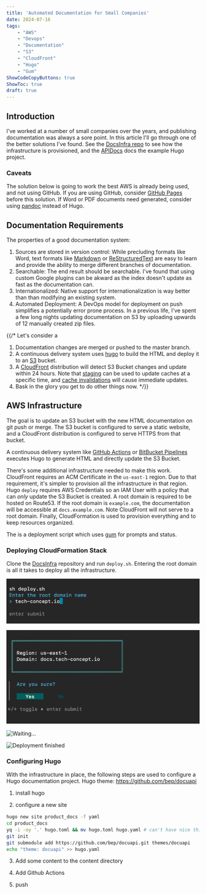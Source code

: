 ```yaml
---
title: 'Automated Documentation for Small Companies'
date: 2024-07-16
tags:
    - "AWS"
    - "Devops"
    - "Documentation"
    - "S3"
    - "CloudFront"
    - "Hugo"
    - "Gum"
ShowCodeCopyButtons: true
ShowToc: true
draft: true
---
```


## Introduction
I've worked at a number of small companies over the years, and publishing documentation was always a sore point.  In this article I'll go through one of the better solutions I've found.  See the [DocsInfra repo](https://github.com/jsx7ba/docs) to see how the infrastructure is provisioned, and the [APIDocs]() docs the example Hugo project.

### Caveats

The solution below is going to work the best AWS is already being used, and not using GitHub.  If you are using GitHub, consider [GitHub Pages](https://pages.github.com/) before this solution.  If Word or PDF documents need generated, consider using [pandoc](https://pandoc.org/) instead of Hugo.

## Documentation Requirements

The properties of a good documentation system:
1. Sources are stored in version control: While precluding formats like Word, text formats like [Markdown](https://www.markdownguide.org/) or [ReStructuredText](https://docutils.sourceforge.io/docs/user/rst/quickstart.html) are easy to learn and provide the ability to merge different branches of documentation.
2. Searchable: The end result should be searchable.  I've found that using custom Google plugins can be akward as the index doesn't update as fast as the documentation can.
3. Internationalized: Native support for internationalization is way better than than modifying an existing system.
4. Automated Deployment: A DevOps model for deployment on push simplifies a potentially error prone process.  In a previous life, I've spent a few long nights updating documentation on S3 by uploading upwards of 12 manually created zip files.

{{/*
Let's consider a 

1. Documentation changes are merged or pushed to the master branch.
2. A continuous delivery system uses [hugo](https://gohugo.io/) to build the HTML and deploy it to an [S3](https://aws.amazon.com/s3/) bucket.
3. A [CloudFront](https://aws.amazon.com/cloudfront/) distribution will detect S3 Bucket changes and update within 24 hours.  Note that [staging](https://docs.aws.amazon.com/AmazonCloudFront/latest/DeveloperGuide/working-with-staging-distribution-continuous-deployment-policy.html) can be used to update caches at a specific time, and [cache invalidations](https://docs.aws.amazon.com/AmazonCloudFront/latest/DeveloperGuide/Invalidation.html) will cause immediate updates.
4. Bask in the glory you get to do other things now.
*/}}

## AWS Infrastructure

The goal is to update an S3 bucket with the new HTML documentation on git push or merge.  The S3 bucket is configured to serve a static website, and a CloudFront distribution is configured to serve HTTPS from that bucket.

A continuous delivery system like [GitHub Actions](https://docs.github.com/en/actions) or [BitBucket Pipelines](https://www.atlassian.com/software/bitbucket/features/pipelines) executes Hugo to generate HTML and directly update the S3 Bucket. 

There's some additional infrastructure needed to make this work.  CloudFront requires an ACM Certificate in the `us-east-1` region. Due to that requirement, it's simpler to provision all the infrastructure in that region.  Hugo `deploy` requires AWS Credentials so an IAM User with a policy that can _only_ update the S3 Bucket is created.  A root domain is required to be hosted on Route53.  If the root domain is `example.com`, the documentation will be accessible at `docs.example.com`. Note CloudFront will not serve to a root domain.  Finally, CloudFormation is used to provision everything and to keep resources organized.

The is a deployment script which uses [gum](https://github.com/charmbracelet/gum) for prompts and status.

### Deploying CloudFormation Stack

Clone the [DocsInfra](https://github.com/jsx7ba/docsinfra) repository and run `deploy.sh`.  Entering the root domain is all it takes to deploy all the infrastructure. 

![](docs-1v2.png "Starting the deployment")

![](docs-2v2.png "Confirming the information")

![](/docs-3v2.png "Waiting...")

![](/docs-4.png "Deployment finished")


### Configuring Hugo

With the infrastructure in place, the following steps are used to configure a Hugo documentation project.
Hugo theme: https://github.com/bep/docuapi

1) install hugo

2) configure a new site
```bash
hugo new site product_docs -f yaml
cd product_docs
yq -i -oy '.' hugo.toml && mv hugo.toml hugo.yaml # can't have nice things
git init
git submodule add https://github.com/bep/docuapi.git themes/docuapi
echo "theme: docuapi" >> hugo.yaml
```

3) Add some content to the content directory

4) Add Github Actions

5) push

